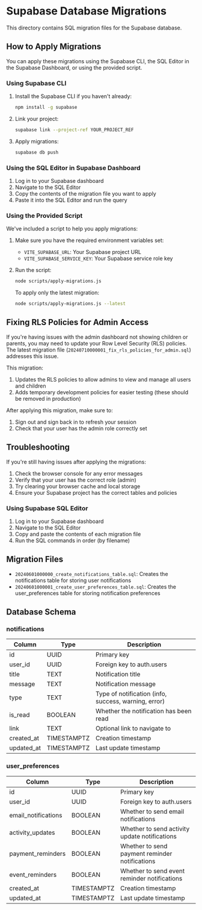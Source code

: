 # Supabase Database Migrations

This directory contains SQL migration files for the Supabase database.

## How to Apply Migrations

You can apply these migrations using the Supabase CLI, the SQL Editor in the Supabase Dashboard, or using the provided script.

### Using Supabase CLI

1. Install the Supabase CLI if you haven't already:
   ```bash
   npm install -g supabase
   ```

2. Link your project:
   ```bash
   supabase link --project-ref YOUR_PROJECT_REF
   ```

3. Apply migrations:
   ```bash
   supabase db push
   ```

### Using the SQL Editor in Supabase Dashboard

1. Log in to your Supabase dashboard
2. Navigate to the SQL Editor
3. Copy the contents of the migration file you want to apply
4. Paste it into the SQL Editor and run the query

### Using the Provided Script

We've included a script to help you apply migrations:

1. Make sure you have the required environment variables set:
   - `VITE_SUPABASE_URL`: Your Supabase project URL
   - `VITE_SUPABASE_SERVICE_KEY`: Your Supabase service role key

2. Run the script:
   ```bash
   node scripts/apply-migrations.js
   ```

   To apply only the latest migration:
   ```bash
   node scripts/apply-migrations.js --latest
   ```

## Fixing RLS Policies for Admin Access

If you're having issues with the admin dashboard not showing children or parents, you may need to update your Row Level Security (RLS) policies. The latest migration file (`20240710000001_fix_rls_policies_for_admin.sql`) addresses this issue.

This migration:

1. Updates the RLS policies to allow admins to view and manage all users and children
2. Adds temporary development policies for easier testing (these should be removed in production)

After applying this migration, make sure to:

1. Sign out and sign back in to refresh your session
2. Check that your user has the admin role correctly set

## Troubleshooting

If you're still having issues after applying the migrations:

1. Check the browser console for any error messages
2. Verify that your user has the correct role (admin)
3. Try clearing your browser cache and local storage
4. Ensure your Supabase project has the correct tables and policies

### Using Supabase SQL Editor

1. Log in to your Supabase dashboard
2. Navigate to the SQL Editor
3. Copy and paste the contents of each migration file
4. Run the SQL commands in order (by filename)

## Migration Files

- `20240601000000_create_notifications_table.sql`: Creates the notifications table for storing user notifications
- `20240601000001_create_user_preferences_table.sql`: Creates the user_preferences table for storing notification preferences

## Database Schema

### notifications

| Column     | Type        | Description                                   |
|------------|-------------|-----------------------------------------------|
| id         | UUID        | Primary key                                   |
| user_id    | UUID        | Foreign key to auth.users                     |
| title      | TEXT        | Notification title                            |
| message    | TEXT        | Notification message                          |
| type       | TEXT        | Type of notification (info, success, warning, error) |
| is_read    | BOOLEAN     | Whether the notification has been read        |
| link       | TEXT        | Optional link to navigate to                  |
| created_at | TIMESTAMPTZ | Creation timestamp                            |
| updated_at | TIMESTAMPTZ | Last update timestamp                         |

### user_preferences

| Column              | Type        | Description                                   |
|---------------------|-------------|-----------------------------------------------|
| id                  | UUID        | Primary key                                   |
| user_id             | UUID        | Foreign key to auth.users                     |
| email_notifications | BOOLEAN     | Whether to send email notifications           |
| activity_updates    | BOOLEAN     | Whether to send activity update notifications |
| payment_reminders   | BOOLEAN     | Whether to send payment reminder notifications|
| event_reminders     | BOOLEAN     | Whether to send event reminder notifications  |
| created_at          | TIMESTAMPTZ | Creation timestamp                            |
| updated_at          | TIMESTAMPTZ | Last update timestamp                         |

